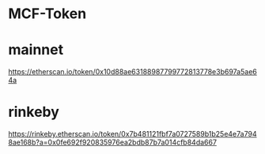 # MCF-Token

# mainnet
https://etherscan.io/token/0x10d88ae63188987799772813778e3b697a5ae64a

# rinkeby
https://rinkeby.etherscan.io/token/0x7b481121fbf7a0727589b1b25e4e7a7948ae168b?a=0x0fe692f920835976ea2bdb87b7a014cfb84da667
